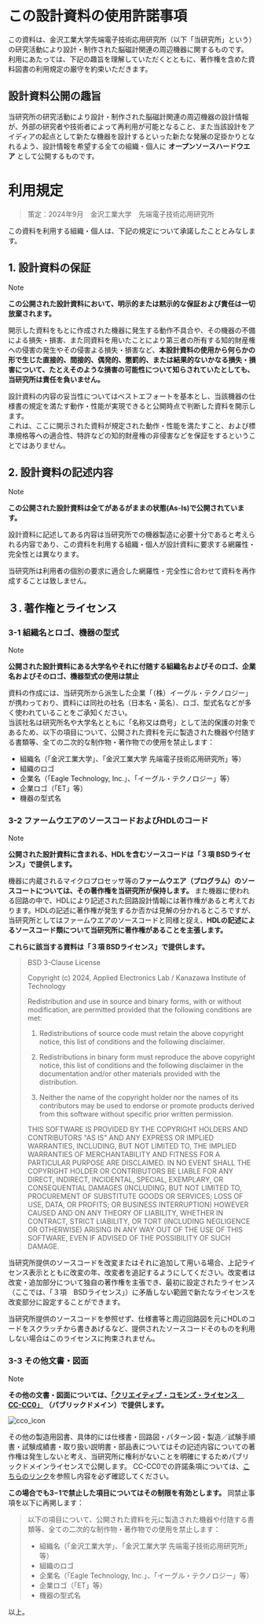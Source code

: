 # この設計資料の使用許諾事項
この資料は、金沢工業大学先端電子技術応用研究所（以下「当研究所」という）の研究活動により設計・制作された脳磁計関連の周辺機器に関するものです。 </br>
利用にあたっては、下記の趣旨を理解していただくとともに、著作権を含めた資料図書の利用規定の厳守を約束いただきます。

## 設計資料公開の趣旨

当研究所の研究活動により設計・制作された脳磁計関連の周辺機器の設計情報が、外部の研究者や技術者によって再利用が可能となること、また当該設計をアイディアの起点として新たな機器を設計するといった新たな発展の足掛かりとなれるよう、設計情報を希望する全ての組織・個人に **オープンソースハードウエア** として公開するものです。

# 利用規定
> 策定：2024年9月　金沢工業大学　先端電子技術応用研究所

この資料を利用する組織・個人は、下記の規定について承諾したこととみなします。

## 1. 設計資料の保証
> [!NOTE]
> **この公開された設計資料において、明示的または黙示的な保証および責任は一切放棄されます。**

開示した資料をもとに作成された機器に発生する動作不具合や、その機器の不備による損失・損害、また同資料を用いたことにより第三者の所有する知的財産権への侵害の発生やその侵害よる損失・損害など、**本設計資料の使用から何らかの形で生じた直接的、間接的、偶発的、懲罰的、または結果的ないかなる損失・損害について、たとえそのような損害の可能性について知らされていたとしても、当研究所は責任を負いません。**

設計資料の内容の妥当性についてはベストエフォートを基本とし、当該機器の仕様書の規定を満たす動作・性能が実現できると公開時点で判断した資料を開示します。</br> 
これは、ここに開示された資料が規定された動作・性能を満たすこと、および標準規格等への適合性、特許などの知的財産権の非侵害などを保証をするということではありません。



## 2. 設計資料の記述内容
> [!NOTE]
> **この公開された設計資料は全てがあるがままの状態(As-Is)で公開されています。**

設計資料に記述してある内容は当研究所での機器製造に必要十分であると考えられる内容であり、この資料を利用する組織・個人が設計資料に要求する網羅性・完全性とは異なります。

当研究所は利用者の個別の要求に適合した網羅性・完全性に合わせて資料を再作成することは致しません。

## ３. 著作権とライセンス

### 3-1 組織名とロゴ、機器の型式
> [!NOTE]
> **公開された設計資料にある大学名やそれに付随する組織名およびそのロゴ、企業名およびそのロゴ、機器型式の使用は禁止**

資料の作成には、当研究所から派生した企業「（株）イーグル・テクノロジー」が携わっており、資料には同社の社名（日本名・英名）、ロゴ、型式名などが多く使われていることをご承知ください。</br> 
当該社名は研究所名や大学名とともに「名称又は商号」として法的保護の対象であるため、以下の項目について、公開された資料を元に製造された機器や付随する書類等、全ての二次的な制作物・著作物での使用を禁止します：
- 組織名（「金沢工業大学」、「金沢工業大学 先端電子技術応用研究所」等）
- 組織のロゴ
- 企業名（「Eagle Technology, Inc.」、「イーグル・テクノロジー」等）
- 企業ロゴ（「ET」等）
- 機器の型式名

### 3-2 ファームウエアのソースコードおよびHDLのコード
> [!NOTE]
> **公開された設計資料に含まれる、HDLを含むソースコードは「３項 BSDライセンス」で提供します。**

機器に内蔵されるマイクロプロセッサ等の**ファームウエア（プログラム）のソースコートについては、その著作権を当研究所が保持します。** また機器に使われる回路の中で、HDLにより記述された回路設計情報には著作権があると考えております。HDLの記述に著作権が発生するか否かは見解の分かれるところですが、当研究所としてはファームウエアのソースコードと同様と捉え、**HDLの記述によるソースコード類について当研究所に著作権があることを主張します。**

**これらに該当する資料は「３項 BSDライセンス」で提供します。**

> BSD 3-Clause License
>
>Copyright (c) 2024, Applied Electronics Lab / Kanazawa Institute of Technology
>
>Redistribution and use in source and binary forms, with or without
>modification, are permitted provided that the following conditions are met:
>
>1. Redistributions of source code must retain the above copyright notice, this
>   list of conditions and the following disclaimer.
>
>2. Redistributions in binary form must reproduce the above copyright notice,
>   this list of conditions and the following disclaimer in the documentation
>   and/or other materials provided with the distribution.
>
>3. Neither the name of the copyright holder nor the names of its
>   contributors may be used to endorse or promote products derived from
>   this software without specific prior written permission.
>
>THIS SOFTWARE IS PROVIDED BY THE COPYRIGHT HOLDERS AND CONTRIBUTORS "AS IS"
>AND ANY EXPRESS OR IMPLIED WARRANTIES, INCLUDING, BUT NOT LIMITED TO, THE
>IMPLIED WARRANTIES OF MERCHANTABILITY AND FITNESS FOR A PARTICULAR PURPOSE ARE
>DISCLAIMED. IN NO EVENT SHALL THE COPYRIGHT HOLDER OR CONTRIBUTORS BE LIABLE
>FOR ANY DIRECT, INDIRECT, INCIDENTAL, SPECIAL, EXEMPLARY, OR CONSEQUENTIAL
>DAMAGES (INCLUDING, BUT NOT LIMITED TO, PROCUREMENT OF SUBSTITUTE GOODS OR
>SERVICES; LOSS OF USE, DATA, OR PROFITS; OR BUSINESS INTERRUPTION) HOWEVER
>CAUSED AND ON ANY THEORY OF LIABILITY, WHETHER IN CONTRACT, STRICT LIABILITY,
>OR TORT (INCLUDING NEGLIGENCE OR OTHERWISE) ARISING IN ANY WAY OUT OF THE USE
>OF THIS SOFTWARE, EVEN IF ADVISED OF THE POSSIBILITY OF SUCH DAMAGE.

当研究所提供のソースコードを改変またはそれに追加して用いる場合、上記ライセンス表示とともに改変の年、改変者を追記するようにしてください。改変者は改変・追加部分について独自の著作権を主張でき、最初に設定されたライセンス（ここでは、「３項　BSDライセンス」）に矛盾しない範囲で新たなライセンスを改変部分に設定することができます。

当研究所提供のソースコードを参照せず、仕様書等と周辺回路図を元にHDLのコードをスクラッチから書きあげるなど、提供されたソースコードそのものを利用しない場合はこのライセンスに拘束されません。

### 3-3 その他文書・図面
> [!NOTE]
> **その他の文書・図面については、[「クリエイティブ・コモンズ・ライセンス　CC-CC0」](https://creativecommons.org/publicdomain/zero/1.0/) （パブリックドメイン）で提供します。**

![cco_icon](https://mirrors.creativecommons.org/presskit/buttons/88x31/png/cc-zero.png)

その他の製造用図書、具体的には仕様書・回路図・パターン図・製造／試験手順書・試験成績書・取り扱い説明書・部品表についてはその記述内容についての著作権は発生しないと考え、当研究所に権利がないことを明確にするためパブリックドメインライセンスで公開します。
CC-CC0での許諾条項については、[こちらのリンク](https://creativecommons.org/publicdomain/zero/1.0/legalcode.en)を参照し内容を必ず確認してください。﻿

**この場合でも3−1で禁止した項目についてはその制限を有効とします。**
同禁止事項を以下に再掲します：

> 以下の項目について、公開された資料を元に製造された機器や付随する書類等、全ての二次的な制作物・著作物での使用を禁止します：
> - 組織名（「金沢工業大学」、「金沢工業大学 先端電子技術応用研究所」等）
> - 組織のロゴ
> - 企業名（「Eagle Technology, Inc.」、「イーグル・テクノロジー」等）
> - 企業ロゴ（「ET」等）
> - 機器の型式名

以上。
